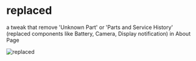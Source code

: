 # replaced
a tweak that remove 'Unknown Part' or 'Parts and Service History' (replaced components like Battery, Camera, Display notification) in About Page

![replaced](https://github.com/34306/replaced/assets/79745143/9f683ed7-144e-45c8-aa18-0b3f5784774a)
